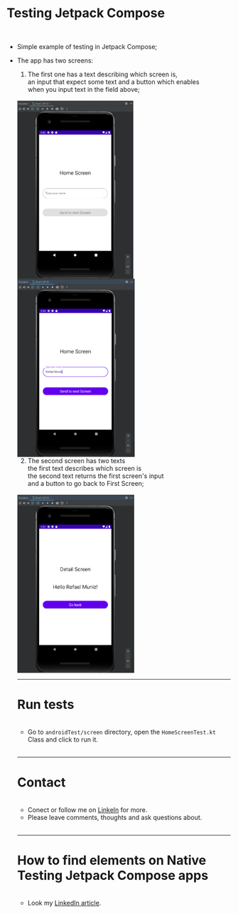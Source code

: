 # Testing Jetpack Compose
<br/>

- Simple example of testing in Jetpack Compose;
- The app has two screens:
  1. The first one has a text describing which screen is,\
   an input that expect some text and a button which enables\
   when you input text in the field above;

   <br/>

   <img src="./images/screenshot1.png" alt="first app screenshot" height= 400px style="vertical-align:middle"/>
   <img src="./images/screenshot2.png" alt="first app screenshot" height= 400px style="vertical-align:middle"/>
   
   <br/>

  2. The second screen has two texts\
   the first text describes which screen is\
   the second text returns the first screen's input\
   and a button to go back to First Screen;
   
   <br/>

   <img src="./images/screenshot3.png" alt="first app screenshot" height= 400px style="vertical-align:middle"/>

   <br/>

   ---
   # Run tests
   <br/>

  - Go to `androidTest/screen` directory, open the `HomeScreenTest.kt` Class and click to run it.

   <br/>

   ---
   # Contact
   <br/>

   - Conect or follow me on [LinkeIn](https://www.linkedin.com/in/rafael-muniz-vieira-b4239751/) for more.
   - Please leave comments, thoughts and ask questions about.

    <br/>

    ---
    # How to find elements on Native Testing Jetpack Compose apps
    <br/>

    - Look my [LinkedIn article](https://www.linkedin.com/pulse/how-find-elements-testing-jetpack-compose-apps-rafael-muniz-vieira/?published=t&trackingId=t%2Fv98qCA%2BlU527ymEl3YWA%3D%3D).